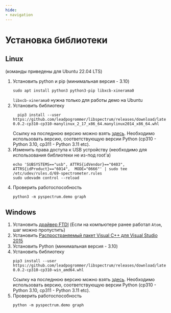 ```yaml
---
hide:
- navigation
---
```

# Установка библиотеки
## Linux
(команды приведены для Ubuntu 22.04 LTS)  


1. Установить python и pip (минимальная версия - 3.10)  
    ```
    sudo apt install python3 python3-pip libxcb-xinerama0
    ```  
    `libxcb-xinerama0` нужна только для работы демо на Ubuntu  
1. Установить библиотеку  
    ```
      pip3 install --user https://github.com/leadpogrommer/libspectrum/releases/download/latest/pyspectrum-0.0.2-cp310-cp310-manylinux_2_17_x86_64.manylinux2014_x86_64.whl
    ```  
   Ссылку на последнюю версию можно взять [здесь](https://github.com/leadpogrommer/libspectrum/releases). Необходимо использовать версию,
   соответствующую версии Python (cp310 - Python 3.10, cp311 - Python 3.11 etc).
1. Изменить права доступа к USB устройству (необходимо для использования библиотеки не из-под root'а)  
   ```
   echo 'SUBSYSTEMS=="usb", ATTRS{idVendor}=="0403", ATTRS{idProduct}=="6014",  MODE="0666"' | sudo tee /etc/udev/rules.d/69-spectrometer.rules
   sudo udevadm control --reload
   ```
1. Проверить работоспособность  
   ```
   python3 -m pyspectrum.demo graph
   ```
## Windows
1. Установить [драйвер FTDI](https://ftdichip.com/wp-content/uploads/2021/08/CDM212364_Setup.zip) (Если на компьютере ранее работал `Atom`, шаг можно пропустить)
3. Установить [Распространяемый пакет Visual C++ для Visual Studio 2015](https://www.microsoft.com/ru-RU/download/details.aspx?id=48145)
3. Установить Python (минимальная версия - 3.10)  
1. Установить библиотеку  
    ```
    pip3 install --user https://github.com/leadpogrommer/libspectrum/releases/download/latest/pyspectrum-0.0.2-cp310-cp310-win_amd64.whl
    ```  
   Ссылку на последнюю версию можно взять [здесь](https://github.com/leadpogrommer/libspectrum/releases). Необходимо использовать версию,
   соответствующую версии Python (cp310 - Python 3.10, cp311 - Python 3.11 etc).
1. Проверить работоспособность  
   ```
   python -m pyspectrum.demo graph
   ```
